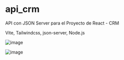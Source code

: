 # api_crm
API con JSON Server para el Proyecto de React - CRM

Vite, Tailwindcss, json-server, Node.js

![image](https://user-images.githubusercontent.com/81790682/183254210-a7ddaee7-2bcc-44c6-a833-d626ef024413.png)

![image](https://user-images.githubusercontent.com/81790682/183254228-71e22f53-615f-4b28-952b-52a50ea54a81.png)

